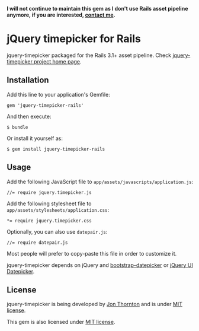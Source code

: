 **I will not continue to maintain this gem as I don't use Rails asset pipeline anymore, if you are interested, [contact me](mailto:tkrotoff@gmail.com).**

# jQuery timepicker for Rails

jquery-timepicker packaged for the Rails 3.1+ asset pipeline.
Check [jquery-timepicker project home page](http://github.com/jonthornton/jquery-timepicker).

## Installation

Add this line to your application's Gemfile:

    gem 'jquery-timepicker-rails'

And then execute:

    $ bundle

Or install it yourself as:

    $ gem install jquery-timepicker-rails

## Usage

Add the following JavaScript file to `app/assets/javascripts/application.js`:

    //= require jquery.timepicker.js

Add the following stylesheet file to `app/assets/stylesheets/application.css`:

    *= require jquery.timepicker.css

Optionally, you can also use `datepair.js`:

    //= require datepair.js

Most people will prefer to copy-paste this file in order to customize it.

jquery-timepicker depends on jQuery and [bootstrap-datepicker](http://github.com/eternicode/bootstrap-datepicker) or [jQuery UI Datepicker](http://jqueryui.com/demos/datepicker/).

## License

jquery-timepicker is being developed by [Jon Thornton](http://jonthornton.com/) and is under [MIT license](http://en.wikipedia.org/wiki/MIT_License).

This gem is also licensed under [MIT license](https://raw.github.com/tkrotoff/jquery-timepicker-rails/master/LICENSE).
